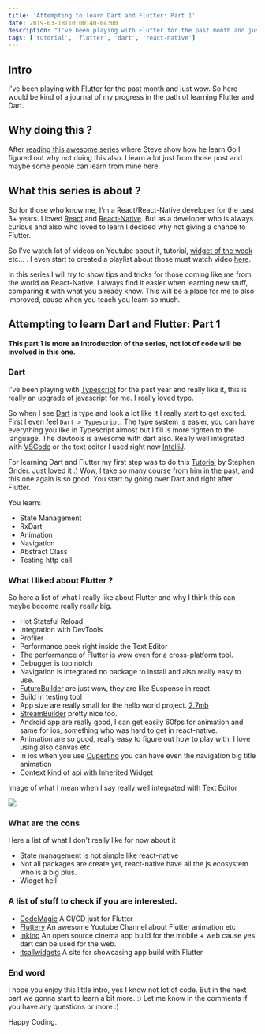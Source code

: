 ```yaml
---
title: 'Attempting to learn Dart and Flutter: Part 1'
date: 2019-03-18T10:00:40-04:00
description: "I've been playing with Flutter for the past month and just wow. So I would like to keep track of what I learn here about Flutter and Dart, maybe that can help other."
tags: ['tutorial', 'flutter', 'dart', 'react-native']
---
```


## Intro

I've been playing with [Flutter](https://flutter.dev/) for the past month and just wow. So here would be kind of a journal of my progress in the path of learning Flutter and Dart.

## Why doing this ?

After [reading this awesome series](https://dev.to/shindakun/attempting-to-learn-go---building-a-downloader-part-01-44gl) where Steve show how he learn Go I figured out why not doing this also. I learn a lot just from those post and maybe some people can learn from mine here.

## What this series is about ?

So for those who know me, I'm a React/React-Native developer for the past 3+ years. I loved [React](https://reactjs.org/) and [React-Native](https://facebook.github.io/react-native/). But as a developer who is always curious and also who loved to learn I decided why not giving a chance to Flutter.

So I've watch lot of videos on Youtube about it, tutorial, [widget of the week](https://www.youtube.com/playlist?list=PLOU2XLYxmsIL0pH0zWe_ZOHgGhZ7UasUE) etc... . I even start to created a playlist about those must watch video [here](https://www.youtube.com/playlist?list=PLzQWIQOqeUSMhUDr4ntMmtBHIdn4DaLqr).

In this series I will try to show tips and tricks for those coming like me from the world on React-Native. I always find it easier when learning new stuff, comparing it with what you already know. This will be a place for 
me to also improved, cause when you teach you learn so much. 

## Attempting to learn Dart and Flutter: Part 1

**This part 1 is more an introduction of the series, not lot of code will be involved in this one.** 

### Dart

I've been playing with [Typescript](https://www.typescriptlang.org/) for the past year and really like it, this is really an upgrade of javascript for me. I really loved type.

So when I see [Dart](https://www.dartlang.org/) is type and look a lot like it I really start to get excited. First I even feel `Dart > Typescript`. The type system is easier, you can have everything you like in Typescript almost but I fill is more tighten to the language.
The devtools is awesome with dart also. Really well integrated with [VSCode](https://code.visualstudio.com/) or the text editor I used right now [IntelliJ](https://www.jetbrains.com/idea/).

  
For learning Dart and Flutter my first step was to do this [Tutorial](https://www.udemy.com/dart-and-flutter-the-complete-developers-guide/) by Stephen Grider. Just loved it :) Wow, I take so many course from him in the past, and this one again is so good.
You start by going over Dart and right after Flutter. 

You learn: 

- State Management
- RxDart
- Animation
- Navigation
- Abstract Class
- Testing http call

### What I liked about Flutter ?

So here a list of what I really like about Flutter and why I think this can maybe become really really big.

- Hot Stateful Reload
- Integration with DevTools
- Profiler
- Performance peek right inside the Text Editor
- The performance of Flutter is wow even for a cross-platform tool.
- Debugger is top notch
- Navigation is integrated no package to install and also really easy to use.
- [FutureBuilder](https://youtu.be/ek8ZPdWj4Qo) are just wow, they are like Suspense in react
- Build in testing tool
- App size are really small for the hello world project. [2.7mb](https://flutter.dev/docs/resources/faq#how-big-is-the-flutter-engine)
- [StreamBuilder](https://youtu.be/MkKEWHfy99Y) pretty nice too.
- Android app are really good, I can get easily 60fps for animation and same for ios, something who was hard to get in react-native. 
- Animation are so good, really easy to figure out how to play with, I love using also canvas etc.
- In ios when you use [Cupertino](https://flutter.dev/docs/development/ui/widgets/cupertino) you can have even the navigation big title animation
- Context kind of api with Inherited Widget

Image of what I mean when I say really well integrated with Text Editor

<img src="/images/1.png">

### What are the cons

Here a list of what I don't really like for now about it

- State management is not simple like react-native
- Not all packages are create yet, react-native have all the js ecosystem who is a big plus.
- Widget hell

### A list of stuff to check if you are interested.

- [CodeMagic](https://codemagic.io/) A CI/CD just for Flutter 
- [Fluttery](https://www.youtube.com/channel/UCtWyVkPpb8An90SNDTNF0Pg) An awesome Youtube Channel about Flutter animation etc 
- [Inkino](https://github.com/roughike/inKino) An open source cinema app build for the mobile + web cause yes dart can be used for the web.
- [itsallwidgets](https://itsallwidgets.com/) A site for showcasing app build with Flutter

### End word

I hope you enjoy this little intro, yes I know not lot of code. But in the next part we gonna start to learn a bit more. :) Let me know in the comments if you have any questions or more :)

Happy Coding.

